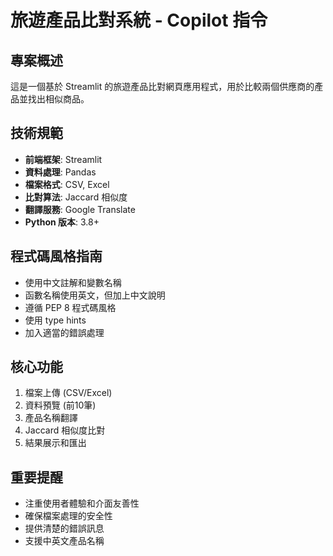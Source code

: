 <!-- Use this file to provide workspace-specific custom instructions to Copilot. For more details, visit https://code.visualstudio.com/docs/copilot/copilot-customization#_use-a-githubcopilotinstructionsmd-file -->

# 旅遊產品比對系統 - Copilot 指令

## 專案概述
這是一個基於 Streamlit 的旅遊產品比對網頁應用程式，用於比較兩個供應商的產品並找出相似商品。

## 技術規範
- **前端框架**: Streamlit
- **資料處理**: Pandas
- **檔案格式**: CSV, Excel
- **比對算法**: Jaccard 相似度
- **翻譯服務**: Google Translate
- **Python 版本**: 3.8+

## 程式碼風格指南
- 使用中文註解和變數名稱
- 函數名稱使用英文，但加上中文說明
- 遵循 PEP 8 程式碼風格
- 使用 type hints
- 加入適當的錯誤處理

## 核心功能
1. 檔案上傳 (CSV/Excel)
2. 資料預覽 (前10筆)
3. 產品名稱翻譯
4. Jaccard 相似度比對
5. 結果展示和匯出

## 重要提醒
- 注重使用者體驗和介面友善性
- 確保檔案處理的安全性
- 提供清楚的錯誤訊息
- 支援中英文產品名稱

